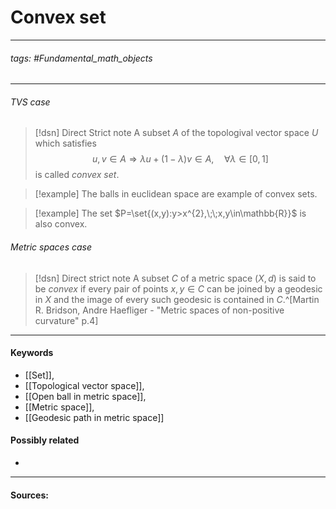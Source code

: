 # Convex set
***
###### tags: #Fundamental_math_objects
***
###### TVS case
>[!dsn] Direct Strict note
> A subset $A$ of the topologival vector space $U$ which satisfies $$u,v\in A\Rightarrow\lambda u+(1-\lambda)v\in A,\quad\forall\lambda\in[0,1]$$ is called *convex set*.

>[!example] 
>The balls in euclidean space are example of convex sets. 

>[!example]
>The set $P=\set{(x,y):y>x^{2},\;\;x,y\in\mathbb{R}}$ is also convex.

###### Metric spaces case
>[!dsn] Direct  strict note
>A subset $C$ of a metric space $(X,d)$ is said to be *convex* if every pair of points $x,y\in C$ can be joined by a geodesic in $X$ and the image of every such geodesic is contained in $C$.^[Martin R. Bridson, Andre Haefliger - "Metric spaces of non-positive curvature" p.4]
***
#### Keywords
- [[Set]],
- [[Topological vector space]],
- [[Open ball in metric space]],
- [[Metric space]],
- [[Geodesic path in metric space]]
#### Possibly related
- 
***
#### Sources: